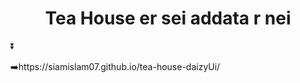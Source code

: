 <h1 style='text-align:center;'>Tea House er sei addata r nei</h1>⏬
<p ➡️>➡️https://siamislam07.github.io/tea-house-daizyUi/</p>
